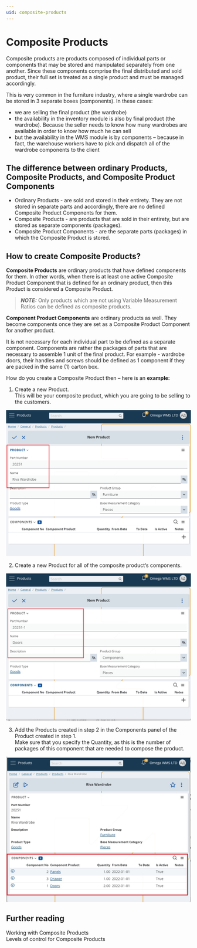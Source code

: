 ```yaml
---
uid: composite-products
---
```


# Composite Products

Composite products are products composed of individual parts or components that may be stored and manipulated separately from one another. Since these components comprise the final distributed and sold product, their full set is treated as a single product and must be managed accordingly.

This is very common in the furniture industry, where a single wardrobe can be stored in 3 separate boxes (components). In these cases:
-	we are selling the final product (the wardrobe)
-	the availability in the inventory module is also by final product (the wardrobe). Because the seller needs to know how many wardrobes are available in order to know how much he can sell
-	but the availability in the WMS module is by components – because in fact, the warehouse workers have to pick and dispatch all of the wardrobe components to the client

## The difference between ordinary Products, Composite Products, and Composite Product Components 
- Ordinary Products - are sold and stored in their entirety. They are not stored in separate parts and accordingly, there are no defined Composite Product Components for them.
- Composite Products - are products that are sold in their entirety, but are stored as separate components (packages). 
- Composite Product Components - are the separate parts (packages) in which the Composite Product is stored.

## How to create Composite Products?
**Composite Products** are ordinary products that have defined components for them. In other words, when there is at least one active Composite Product Component that is defined for an ordinary product, then this Product is considered a Composite Product. 

> **_NOTE:_** Only products which are not using Variable Measurement Ratios can be defined as composite products.

**Component Product Components** are ordinary products as well. They become components once they are set as a Composite Product Component for another product. 

It is not necessary for each individual part to be defined as a separate component. Components are rather the packages of parts that are necessary to assemble 1 unit of the final product. For example - wardrobe doors, their handles and screws should be defined as 1 component if they are packed in the same (1) carton box.

How do you create a Composite Product then – here is an **example:**
1. Create a new Product.
<br/>This will be your composite product, which you are going to be selling to the customers.

![Composite Product](pictures/composite-product.png)

2. Create a new Product for all of the composite product‘s components.

![Component Product](pictures/component-product.png)

3. Add the Products created in step 2 in the Components panel of the Product created in step 1. 
<br/>Make sure that you specify the Quantity, as this is the number of packages of this component that are needed to compose the product.

![Composite Product Components](pictures/composite-product-components.png)

## Further reading
Working with Composite Products
<br/>Levels of control for Composite Products
